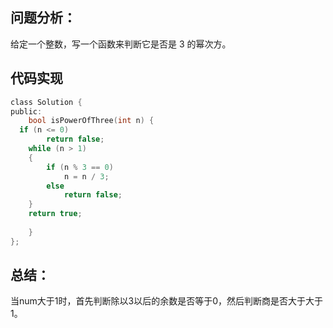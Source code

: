 ## 问题分析： 
给定一个整数，写一个函数来判断它是否是 3 的幂次方。


## 代码实现
```c
class Solution {
public:
    bool isPowerOfThree(int n) {
  if (n <= 0)
        return false;
    while (n > 1)
    {
        if (n % 3 == 0)
            n = n / 3;
        else
            return false;
    }
    return true;
        
    }
};

```
## 总结：
当num大于1时，首先判断除以3以后的余数是否等于0，然后判断商是否大于大于1。